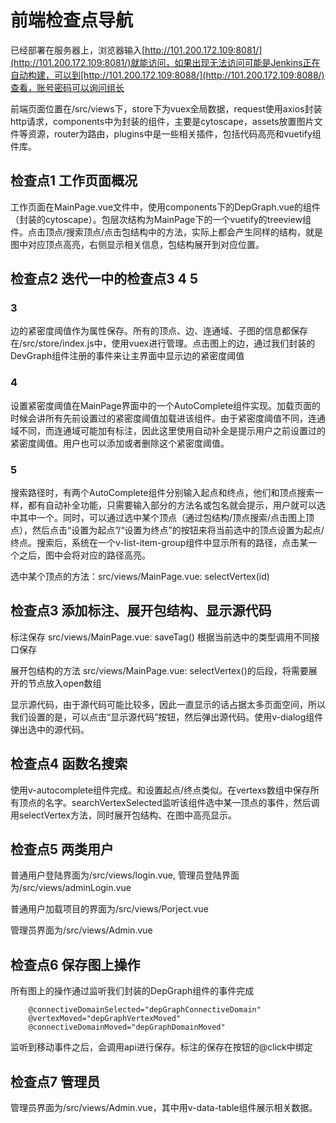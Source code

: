 # 前端检查点导航

已经部署在服务器上，浏览器输入[http://101.200.172.109:8081/](http://101.200.172.109:8081/)就能访问，如果出现无法访问可能是Jenkins正在自动构建，可以到[http://101.200.172.109:8088/](http://101.200.172.109:8088/)查看，账号密码可以询问组长

前端页面位置在/src/views下，store下为vuex全局数据，request使用axios封装http请求，components中为封装的组件，主要是cytoscape，assets放置图片文件等资源，router为路由，plugins中是一些相关插件，包括代码高亮和vuetify组件库。

## 检查点1 工作页面概况

工作页面在MainPage.vue文件中，使用components下的DepGraph.vue的组件（封装的cytoscape）。包层次结构为MainPage下的一个vuetify的treeview组件。点击顶点/搜索顶点/点击包结构中的方法，实际上都会产生同样的结构，就是图中对应顶点高亮，右侧显示相关信息，包结构展开到对应位置。

## 检查点2 迭代一中的检查点3 4 5

### 3

边的紧密度阈值作为属性保存。所有的顶点、边、连通域、子图的信息都保存在/src/store/index.js中，使用vuex进行管理。点击图上的边，通过我们封装的DevGraph组件注册的事件来让主界面中显示边的紧密度阈值

### 4

设置紧密度阈值在MainPage界面中的一个AutoComplete组件实现。加载页面的时候会讲所有先前设置过的紧密度阈值加载进该组件。由于紧密度阈值不同，连通域不同，而连通域可能加有标注，因此这里使用自动补全是提示用户之前设置过的紧密度阈值。用户也可以添加或者删除这个紧密度阈值。

### 5

搜索路径时，有两个AutoComplete组件分别输入起点和终点，他们和顶点搜索一样，都有自动补全功能，只需要输入部分的方法名或包名就会提示，用户就可以选中其中一个。同时，可以通过选中某个顶点（通过包结构/顶点搜索/点击图上顶点），然后点击“设置为起点”/“设置为终点”的按钮来将当前选中的顶点设置为起点/终点。搜索后，系统在一个v-list-item-group组件中显示所有的路径，点击某一个之后，图中会将对应的路径高亮。

选中某个顶点的方法：src/views/MainPage.vue: selectVertex(id)

## 检查点3 添加标注、展开包结构、显示源代码

标注保存 src/views/MainPage.vue: saveTag() 根据当前选中的类型调用不同接口保存

展开包结构的方法 src/views/MainPage.vue: selectVertex()的后段，将需要展开的节点放入open数组

显示源代码，由于源代码可能比较多，因此一直显示的话占据太多页面空间，所以我们设置的是，可以点击“显示源代码”按钮，然后弹出源代码。使用v-dialog组件弹出选中的源代码。

## 检查点4 函数名搜索

使用v-autocomplete组件完成。和设置起点/终点类似。在vertexs数组中保存所有顶点的名字。searchVertexSelected监听该组件选中某一顶点的事件，然后调用selectVertex方法，同时展开包结构、在图中高亮显示。

## 检查点5 两类用户

普通用户登陆界面为/src/views/login.vue, 管理员登陆界面为/src/views/adminLogin.vue

普通用户加载项目的界面为/src/views/Porject.vue

管理员界面为/src/views/Admin.vue

## 检查点6 保存图上操作

所有图上的操作通过监听我们封装的DepGraph组件的事件完成

```
    @connectiveDomainSelected="depGraphConnectiveDomain"
    @vertexMoved="depGraphVertexMoved"
    @connectiveDomainMoved="depGraphDomainMoved"
```

监听到移动事件之后，会调用api进行保存。标注的保存在按钮的@click中绑定

## 检查点7 管理员

管理员界面为/src/views/Admin.vue，其中用v-data-table组件展示相关数据。
